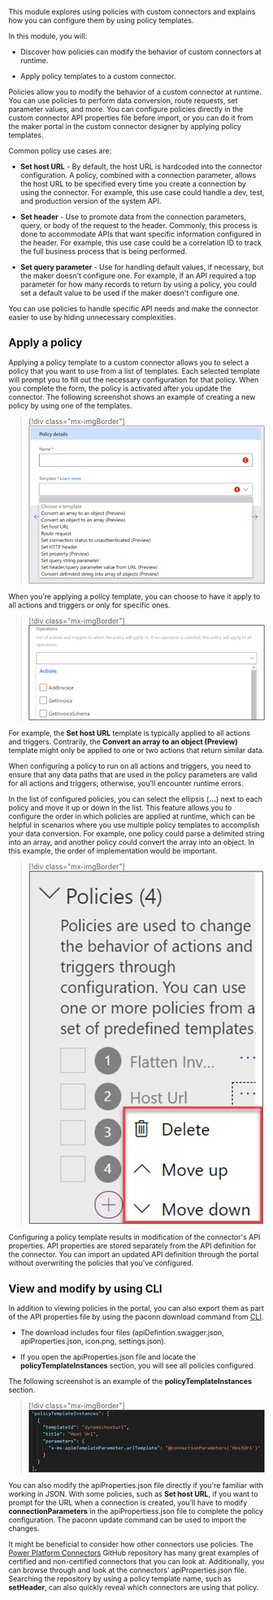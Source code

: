 This module explores using policies with custom connectors and explains how you can configure them by using policy templates.

In this module, you will:

-   Discover how policies can modify the behavior of custom connectors at runtime.

-   Apply policy templates to a custom connector.

Policies allow you to modify the behavior of a custom connector at runtime. You can use policies to perform data conversion, route requests, set parameter values, and more. You can configure policies directly in the custom connector API properties file before import, or you can do it from the maker portal in the custom connector designer by applying policy templates. 

Common policy use cases are:

-   **Set host URL** - By default, the host URL is hardcoded into the connector configuration. A policy, combined with a connection parameter, allows the host URL to be specified every time you create a connection by using the connector. For example, this use case could handle a dev, test, and production version of the system API.

-   **Set header** - Use to promote data from the connection parameters, query, or body of the request to the header. Commonly, this process is done to accommodate APIs that want specific information configured in the header. For example, this use case could be a correlation ID to track the full business process that is being performed.

-   **Set query parameter** - Use for handling default values, if necessary, but the maker doesn't configure one. For example, if an API required a top parameter for how many records to return by using a policy, you could set a default value to be used if the maker doesn't configure one.

You can use policies to handle specific API needs and make the connector easier to use by hiding unnecessary complexities.

## Apply a policy

Applying a policy template to a custom connector allows you to select a policy that you want to use from a list of templates. Each selected template will prompt you to fill out the necessary configuration for that policy. When you complete the form, the policy is activated after you update the connector. The following screenshot shows an example of creating a new policy by using one of the templates.

> [!div class="mx-imgBorder"]
> [![Screenshot of policy details with Template drop-down values.](../media/policy-details.png)](../media/policy-details.png#lightbox)

When you're applying a policy template, you can choose to have it apply to all actions and triggers or only for specific ones.

> [!div class="mx-imgBorder"]
> [![Screenshot of the list of actions and triggers for an operation.](../media/policy-template-actions.png)](../media/policy-template-actions.png#lightbox)

For example, the **Set host URL** template is typically applied to all actions and triggers. Contrarily, the **Convert an array to an object (Preview)** template might only be applied to one or two actions that return similar data.

When configuring a policy to run on all actions and triggers, you need to ensure that any data paths that are used in the policy parameters are valid for all actions and triggers; otherwise, you'll encounter runtime errors.

In the list of configured policies, you can select the ellipsis (**...**) next to each policy and move it up or down in the list. This feature allows you to configure the order in which policies are applied at runtime, which can be helpful in scenarios where you use multiple policy templates to accomplish your data conversion. For example, one policy could parse a delimited string into an array, and another policy could convert the array into an object. In this example, the order of implementation would be important.

> [!div class="mx-imgBorder"]
> [![Screenshot showing polices and Move up/Move down options.](../media/policy-delete-move.png)](../media/policy-delete-move.png#lightbox)

Configuring a policy template results in modification of the connector's API properties. API properties are stored separately from the API definition for the connector. You can import an updated API definition through the portal without overwriting the policies that you've configured.

## View and modify by using CLI

In addition to viewing policies in the portal, you can also export them as part of the API properties file by using the paconn download command from [CLI](https://docs.microsoft.com/connectors/custom-connectors/paconn-cli/?azure-portal=true).

-   The download includes four files (apiDefintion.swagger.json, apiProperties.json, icon.png, settings.json).

-   If you open the apiProperties.json file and locate the **policyTemplateInstances** section, you will see all policies configured.

The following screenshot is an example of the **policyTemplateInstances** section.

> [!div class="mx-imgBorder"]
> [![Example of the policyTemplateInstances section with policies configured.](../media/section-example.png)](../media/section-example.png#lightbox)

You can also modify the apiProperties.json file directly if you're familiar with working in JSON. With some policies, such as **Set host URL**, if you want to prompt for the URL when a connection is created, you'll have to modify **connectionParameters** in the apiPropertiess.json file to complete the policy configuration. The paconn update command can be used to import the changes.

It might be beneficial to consider how other connectors use policies. The [Power Platform Connectors](https://github.com/Microsoft/PowerPlatformConnectors/?azure-portal=true) GitHub repository has many great examples of certified and non-certified connectors that you can look at. Additionally, you can browse through and look at the connectors' apiProperties.json file. Searching the repository by using a policy template name, such as **setHeader**, can also quickly reveal which connectors are using that policy.
